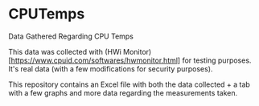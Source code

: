 # CPUTemps
Data Gathered Regarding CPU Temps

This data was collected with (HWi Monitor)[https://www.cpuid.com/softwares/hwmonitor.html] for testing purposes. It's real data (with a few modifications for security purposes).

This repository contains an Excel file with both the data collected + a tab with a few graphs and more data regarding the measurements taken.

